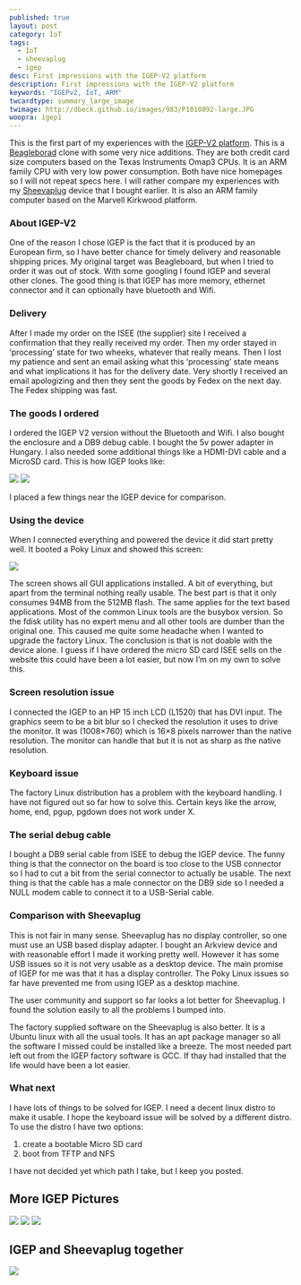 ```yaml
---
published: true
layout: post
category: IoT
tags:
  - IoT
  - sheevaplug
  - igep
desc: First impressions with the IGEP-V2 platform
description: First impressions with the IGEP-V2 platform
keywords: "IGEPv2, IoT, ARM"
twcardtype: summary_large_image
twimage: http://dbeck.github.io/images/983/P1010892-large.JPG
woopra: igep1
---
```


This is the first part of my experiences with the [IGEP-V2 platform](http://www.igep-platform.com/). This is a [Beagleborad](http://beagleboard.org/) clone with some very nice additions. They are both credit card size computers based on the Texas Instruments Omap3 CPUs. It is an ARM family CPU with very low power consumption. Both have nice homepages so I will not repeat specs here. I will rather compare my experiences with my [Sheevaplug](http://www.newit.co.uk/) device that I bought earlier. It is also an ARM family computer based on the Marvell Kirkwood platform.

### About IGEP-V2

One of the reason I chose IGEP is the fact that it is produced by an European firm, so I have better chance for timely delivery and reasonable shipping prices. My original target was Beagleboard, but when I tried to order it was out of stock. With some googling I found IGEP and several other clones. The good thing is that IGEP has more memory, ethernet connector and it can optionally have bluetooth and Wifi.

### Delivery

After I made my order on the ISEE (the supplier) site I received a confirmation that they really received my order. Then my order stayed in ‘processing’ state for two wheeks, whatever that really means. Then I lost my patience and sent an email asking what this ‘processing’ state means and what implications it has for the delivery date. Very shortly I received an email apologizing and then they sent the goods by Fedex on the next day. The Fedex shipping was fast.

### The goods I ordered

I ordered the IGEP V2 version without the Bluetooth and Wifi. I also bought the enclosure and a DB9 debug cable. I bought the 5v power adapter in Hungary. I also needed some additional things like a HDMI-DVI cable and a MicroSD card. This is how IGEP looks like:

![](/images/977/P1010891-large.JPG)
![](/images/1001/P1010898-large.JPG)

I placed a few things near the IGEP device for comparison.

### Using the device

When I connected everything and powered the device it did start pretty well. It booted a Poky Linux and showed this screen:

![](/images/1007/P1010906-large.JPG)

The screen shows all GUI applications installed. A bit of everything, but apart from the terminal nothing really usable. The best part is that it only consumes 94MB from the 512MB flash. The same applies for the text based applications. Most of the common Linux tools are the busybox version. So the fdisk utility has no expert menu and all other tools are dumber than the original one. This caused me quite some headache when I wanted to upgrade the factory Linux. The conclusion is that is not doable with the device alone. I guess if I have ordered the micro SD card ISEE sells on the website this could have been a lot easier, but now I’m on my own to solve this.

### Screen resolution issue

I connected the IGEP to an HP 15 inch LCD (L1520) that has DVI input. The graphics seem to be a bit blur so I checked the resolution it uses to drive the monitor. It was (1008×760) which is 16×8 pixels narrower than the native resolution. The monitor can handle that but it is not as sharp as the native resolution.

### Keyboard issue

The factory Linux distribution has a problem with the keyboard handling. I have not figured out so far how to solve this. Certain keys like the arrow, home, end, pgup, pgdown does not work under X.

### The serial debug cable

I bought a DB9 serial cable from ISEE to debug the IGEP device. The funny thing is that the connector on the board is too close to the USB connector so I had to cut a bit from the serial connector to actually be usable. The next thing is that the cable has a male connector on the DB9 side so I needed a NULL modem cable to connect it to a USB-Serial cable.

### Comparison with Sheevaplug

This is not fair in many sense. Sheevaplug has no display controller, so one must use an USB based display adapter. I bought an Arkview device and with reasonable effort I made it working pretty well. However it has some USB issues so it is not very usable as a desktop device. The main promise of IGEP for me was that it has a display controller. The Poky Linux issues so far have prevented me from using IGEP as a desktop machine.

The user community and support so far looks a lot better for Sheevaplug. I found the solution easily to all the problems I bumped into.

The factory supplied software on the Sheevaplug is also better. It is a Ubuntu linux with all the usual tools. It has an apt package manager so all the software I missed could be installed like a breeze. The most needed part left out from the IGEP factory software is GCC. If thay had installed that the life would have been a lot easier.

### What next

I have lots of things to be solved for IGEP. I need a decent linux distro to make it usable. I hope the keyboard issue will be solved by a different distro. To use the distro I have two options:

1. create a bootable Micro SD card
2. boot from TFTP and NFS

I have not decided yet which path I take, but I keep you posted.

## More IGEP Pictures

![](/images/983/P1010892-large.JPG)
![](/images/989/P1010895-large.JPG)
![](/images/995/P1010896-large.JPG)

## IGEP and Sheevaplug together

![](/images/1013/P1010908-large.JPG)

